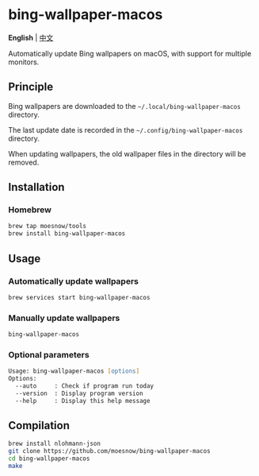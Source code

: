 # bing-wallpaper-macos

**English** | [中文](./README_CN.md)

Automatically update Bing wallpapers on macOS, with support for multiple monitors.

## Principle

Bing wallpapers are downloaded to the `~/.local/bing-wallpaper-macos` directory.

The last update date is recorded in the `~/.config/bing-wallpaper-macos` directory.

When updating wallpapers, the old wallpaper files in the directory will be removed.

## Installation

### Homebrew

```zsh
brew tap moesnow/tools
brew install bing-wallpaper-macos
```

## Usage

### Automatically update wallpapers

```zsh
brew services start bing-wallpaper-macos
```

### Manually update wallpapers

```zsh
bing-wallpaper-macos
```

### Optional parameters

```zsh
Usage: bing-wallpaper-macos [options]
Options:
  --auto     : Check if program run today
  --version  : Display program version
  --help     : Display this help message
```

## Compilation

```zsh
brew install nlohmann-json
git clone https://github.com/moesnow/bing-wallpaper-macos
cd bing-wallpaper-macos
make
```